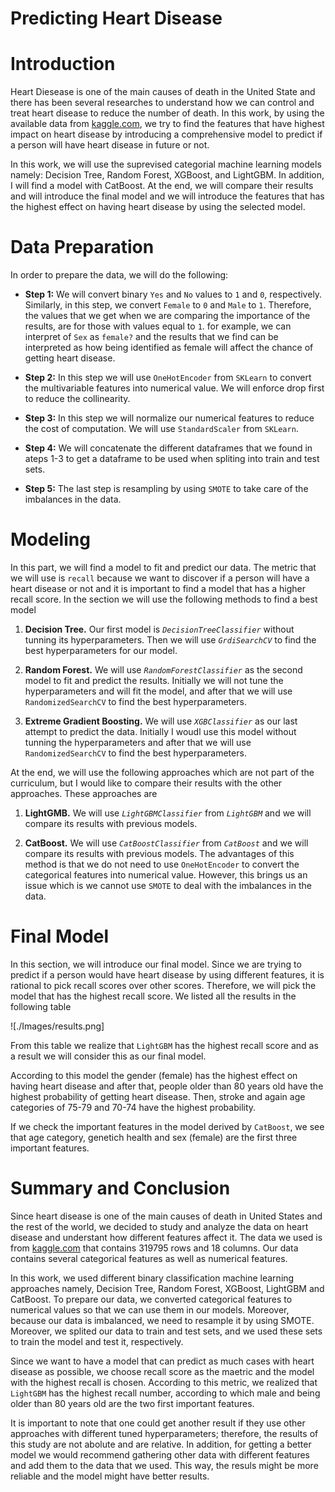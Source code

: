 # Predicting Heart Disease

# Introduction 

Heart Diesease is one of the main causes of death in the United State and there has been several researches to understand how we can control and treat heart disease to reduce the number of death. In this work, by using the available data from [kaggle.com](https://www.kaggle.com/datasets/kamilpytlak/personal-key-indicators-of-heart-disease), we try to find the features that have highest impact on heart disease by introducing a comprehensive model to predict if a person will have heart disease in future or not. 

In this work, we will use the suprevised categorial machine learning models namely: Decision Tree, Random Forest, XGBoost, and LightGBM. In addition, I will find a model with CatBoost. At the end, we will compare their results and will introduce the final model and we will introduce the features that has the highest effect on having heart disease by using the selected model.


# Data Preparation

In order to prepare the data, we will do the following:

* **Step 1:** We will convert binary `Yes` and `No` values to `1` and `0`, respectively. Similarly, in this step, we convert `Female` to `0` and `Male` to `1`. Therefore, the values that we get when we are comparing the importance of the results, are for those with values equal to `1`. for example, we can interpret of `Sex` as `female?` and the results that we find can be interpreted as how being identified as female will affect the chance of getting heart disease. 

* **Step 2:** In this step we will use `OneHotEncoder` from `SKLearn` to convert the multivariable features into numerical value. We will enforce drop first to reduce the collinearity. 

* **Step 3:** In this step we will normalize our numerical features to reduce the cost of computation. We will use `StandardScaler` from `SKLearn`. 

* **Step 4:** We will concatenate the different dataframes that we found in ateps 1-3 to get a dataframe to be used when spliting into train and test sets.

* **Step 5:** The last step is resampling by using `SMOTE` to take care of the imbalances in the data.


# Modeling

In this part, we will find a model to fit and predict our data. The metric that we will use is `recall` because we want to discover if a person will have a heart disease or not and it is important to find a model that has a higher recall score. 
In the section we will use the following methods to find a best model

1. **Decision Tree.** Our first model is *`DecisionTreeClassifier`* without tunning its hyperparameters. Then we will use *`GrdiSearchCV`* to find the best hyperparameters for our model.

2. **Random Forest.** We will use *`RandomForestClassifier`* as the second model to fit and predict the results. Initially we will not tune the hyperparameters and will fit the model, and after that we will use `RandomizedSearchCV` to find the best hyperparameters.

3. **Extreme Gradient Boosting.** We will use *`XGBClassifier`* as our last attempt to predict the data. Initially I woudl use this model without tunning the hyperparameters and after that we will use `RandomizedSearchCV` to find the best hyperparameters.

At the end, we will use the following approaches which are not part of the curriculum, but I would like to compare their results with the other approaches. These approaches are 

1. **LightGMB.** We will use *`LightGBMClassifier`* from *`LightGBM`* and we will compare its results with previous models.

2. **CatBoost.** We will use *`CatBoostClassifier`* from *`CatBoost`* and we will compare its results with previous models. The advantages of this method is that we do not need to use `OneHotEncoder` to convert the categorical features into numerical value. However, this brings us an issue which is we cannot use `SMOTE` to deal with the imbalances in the data.


# Final Model

In this section, we will introduce our final model. Since we are trying to predict if a person would have heart disease by using different features, it is rational to pick recall scores over other scores. Therefore, we will pick the model that has the highest recall score. We listed all the results in the following table

![./Images/results.png]

From this table we realize that `LightGBM` has the highest recall score and as a result we will consider this as our final model. 

According to this model the gender (female) has the highest effect on having heart disease and after that, people older than 80 years old have the highest probability of getting heart disease. Then, stroke and again age categories of 75-79 and 70-74 have the highest probability.

If we check the important features in the model derived by `CatBoost`, we see that age category, genetich health and sex (female) are the first three important features. 



# Summary and Conclusion


Since heart disease is one of the main causes of death in United States and the rest of the world, we decided to study and analyze the data on heart disease and understant how different features affect it. The data we used is from [kaggle.com](https://www.kaggle.com/datasets/kamilpytlak/personal-key-indicators-of-heart-disease) that contains 319795 rows and 18 columns. Our data contains several categorical features as well as numerical features. 

In this work, we used different binary classification machine learning approaches namely, Decision Tree, Random Forest, XGBoost, LightGBM and CatBoost. To prepare our data, we converted categorical features to numerical values so that we can use them in our models. Moreover, because our data is imbalanced, we need to resample it by using SMOTE. Moreover, we splited our data to train and test sets, and we used these sets to train the model and test it, respectively. 

Since we want to have a model that can predict as much cases with heart disease as possible, we choose recall score as the maetric and the model with the highest recall is chosen. According to this metric, we realized that `LightGBM` has the highest recall number, according to which male and being older than 80 years old are the two first important features. 

It is important to note that one could get another result if they use other approaches with different tuned hyperparameters; therefore, the results of this study are not abolute and are relative. In addition, for getting a better model we would recommend gathering other data with different features and add them to the data that we used. This way, the resuls might be more reliable and the model might have better results. 





